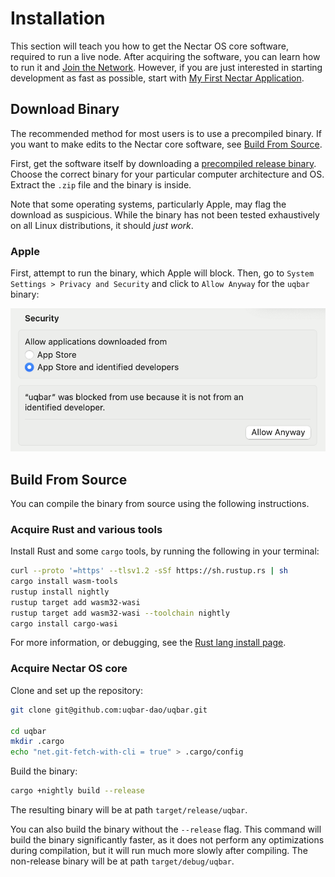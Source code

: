# Installation

This section will teach you how to get the Nectar OS core software, required to run a live node.
After acquiring the software, you can learn how to run it and [Join the Network](./login.md).
However, if you are just interested in starting development as fast as possible, start with [My First Nectar Application](./my_first_app/chapter_1.md).

## Download Binary

The recommended method for most users is to use a precompiled binary.
If you want to make edits to the Nectar core software, see [Build From Source](#build-from-source).

First, get the software itself by downloading a [precompiled release binary](https://github.com/uqbar-dao/uqbar/releases).
Choose the correct binary for your particular computer architecture and OS.
Extract the `.zip` file and the binary is inside.

Note that some operating systems, particularly Apple, may flag the download as suspicious.
While the binary has not been tested exhaustively on all Linux distributions, it should *just work*.

### Apple

First, attempt to run the binary, which Apple will block.
Then, go to `System Settings > Privacy and Security` and click to `Allow Anyway` for the `uqbar` binary:

![Apple unknown developer](./assets/apple-unknown-developer.png)

## Build From Source

You can compile the binary from source using the following instructions.

### Acquire Rust and various tools

Install Rust and some `cargo` tools, by running the following in your terminal:

```bash
curl --proto '=https' --tlsv1.2 -sSf https://sh.rustup.rs | sh
cargo install wasm-tools
rustup install nightly
rustup target add wasm32-wasi
rustup target add wasm32-wasi --toolchain nightly
cargo install cargo-wasi
```

For more information, or debugging, see the [Rust lang install page](https://www.rust-lang.org/tools/install).

### Acquire Nectar OS core

Clone and set up the repository:

```bash
git clone git@github.com:uqbar-dao/uqbar.git

cd uqbar
mkdir .cargo
echo "net.git-fetch-with-cli = true" > .cargo/config
```

Build the binary:

```bash
cargo +nightly build --release
```

The resulting binary will be at path `target/release/uqbar`.

You can also build the binary without the `--release` flag.
This command will build the binary significantly faster, as it does not perform any optimizations during compilation, but it will run much more slowly after compiling.
The non-release binary will be at path `target/debug/uqbar`.
